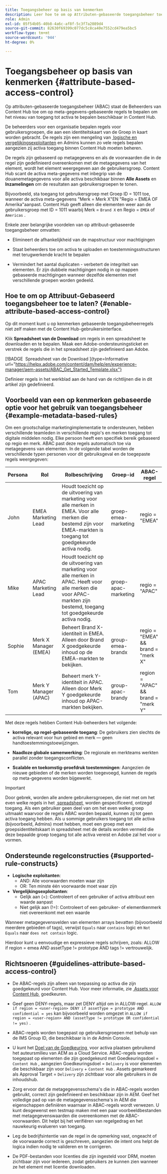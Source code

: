 ```yaml
---
title: Toegangsbeheer op basis van kenmerken
description: Leer hoe te om op Attributen-gebaseerde toegangsbeheer toe te laten om op meta-gegevens-gebaseerde regels te bepalen om het niveau van toegang tot activa te bepalen beschikbaar in Content Hub
role: Admin
exl-id: 05f54b05-40b8-4a6c-af8f-5c3f7a2089d4
source-git-commit: 82630f69399c077dc5c8ca40e7552cd479ea5bc5
workflow-type: tm+mt
source-wordcount: '944'
ht-degree: 0%

---
```


# Toegangsbeheer op basis van kenmerken {#attribute-based-access-control}

Op attributen-gebaseerde toegangsbeheer (ABAC) staat de Beheerders van Content Hub toe om op meta-gegevens-gebaseerde regels te bepalen om het niveau van toegang tot activa te bepalen beschikbaar in Content Hub.

De beheerders voor een organisatie bepalen regels voor gebruikersgroepen, die aan een identiteitskaart van de Groep in kaart worden gebracht. De regels zijn een mengeling van [&#x200B; logische en vergelijkingsexploitanten &#x200B;](#supported-rule-constructs) en Admins kunnen zo vele regels bepalen aangezien zij activa toegang binnen Content Hub moeten beheren.

De regels zijn gebaseerd op metagegevens en als de voorwaarden die in de regel zijn gedefinieerd overeenkomen met de metagegevens van het element, wordt het element weergegeven aan de gebruikersgroep. Content Hub scant de activa meta-gegevens met inbegrip van de douanemetagegevens voor alle activa beschikbaar binnen **Alle Assets** en **Inzamelingen** om de resultaten aan gebruikersgroepen te tonen.

Bijvoorbeeld, sta toegang tot gebruikersgroep met Groep ID = 1011 toe, wanneer de activa meta-gegevens &quot;Merk = Merk X&quot;EN &quot;Regio = EMEA OF Amerika&quot;aanpast. Content Hub geeft alleen die elementen weer aan de gebruikersgroep met ID = 1011 waarbij Merk = `Brand X` en Regio = `EMEA` of `Americas` .

Enkele zeer belangrijke voordelen van op attribuut-gebaseerde toegangsbeheer omvatten:

* Elimineert de afhankelijkheid van de mapstructuur voor machtigingen

* Staat beheerders toe om activa te uploaden en toestemmingsstructuren met terugwerkende kracht te bepalen

* Vermindert het aantal duplicaten - verbetert de integriteit van elementen. Er zijn dubbele machtigingen nodig in op mappen gebaseerde machtigingen wanneer dezelfde elementen met verschillende groepen worden gedeeld.

## Hoe te om op Attribuut-Gebaseerd toegangsbeheer toe te laten? {#enable-attribute-based-access-control}

Op dit moment kunt u op kenmerken gebaseerde toegangsbeheerregels niet zelf maken met de Content Hub-gebruikersinterface.

Klik **Spreadsheet van de Download** om regels in een spreadsheet te downloaden en te bepalen. Maak een Adobe-ondersteuningsticket en verstrek de regels die in het spreadsheet zijn gedefinieerd aan Adobe.

[!BADGE &#x200B; Spreadsheet van de Download &#x200B;]{type=Informative url="https://helpx.adobe.com/content/dam/help/en/experience-manager/aem-assets/ABAC_Get_Started_Template.xlsx"}


Definieer regels in het werkblad aan de hand van de richtlijnen die in dit artikel zijn gedefinieerd.

<!--

>[!IMPORTANT]
>
> After defining the rules, navigate to the **Validation Errors** tab of the spreadsheet and click **Run ABAC Validations**. **All validations passed** message confirms that you can provide the defined rules to Adobe.

-->

## Voorbeeld van een op kenmerken gebaseerde optie voor het gebruik van toegangsbeheer {#example-metadata-based-rules}

Om een grootschalige marketingimplementatie te ondersteunen, hebben verschillende teamleden in verschillende regio&#39;s en merken toegang tot digitale middelen nodig. Elke persoon heeft een specifiek bereik gebaseerd op regio en merk. ABAC past deze regels automatisch toe via metagegevens van elementen. In de volgende tabel worden de verschillende typen personen voor dit gebruiksgeval en de toegepaste regels weergegeven:

| Persona | Rol | Rolbeschrijving | Groep-id | ABAC-regel |
|---------------------|----------------|-----------------|------------|------------|
| John | EMEA Marketing Lead | Houdt toezicht op de uitvoering van marketing voor alle merken in EMEA. Voor alle merken die bestemd zijn voor EMEA-markten is toegang tot goedgekeurde activa nodig. | groep-emea-marketing | regio = &quot;EMEA&quot; |
| Mike | APAC Marketing Lead | Houdt toezicht op de uitvoering van marketing voor alle merken in APAC. Heeft voor alle merken die voor APAC-markten zijn bestemd, toegang tot goedgekeurde activa nodig. | groep-apac-marketing | regio = &quot;APAC&quot; |
| Sophie | Merk X Manager (EMEA) | Beheert Brand X-identiteit in EMEA. Alleen door Brand X goedgekeurde inhoud op de EMEA-markten te bekijken. | group-emea-brandx | regio = &quot;EMEA&quot; &amp;&amp; brand = &quot;merk X&quot; |
| Tom | Merk Y Manager (APAC) | Beheert merk Y-identiteit in APAC. Alleen door Merk Y goedgekeurde inhoud op APAC-markten bekijken. | group-apac-brandy | region = &quot;APAC&quot; &amp;&amp; brand = &quot;merk Y&quot; |

Met deze regels hebben Content Hub-beheerders het volgende:

* **korrelige, op regel-gebaseerde toegang**: De gebruikers zien slechts de activa relevant voor hun gebied en merk — geen handtoestemmingstoewijzingen.

* **Naadloze globale samenwerking**: De regionale en merkteams werkten parallel zonder toegangsconflicten.

* **Scalable en toekomstig-proefdruk toestemmingen**: Aangezien de nieuwe gebieden of de merken worden toegevoegd, kunnen de regels op meta-gegevens worden bijgewerkt.

>[!IMPORTANT]
>
> Door gebrek, worden alle andere gebruikersgroepen, die niet met om het even welke regels in het [&#x200B; spreadsheet &#x200B;](#enable-attribute-based-access-control) worden gespecificeerd, ontzegd toegang. Als een gebruiker geen deel van om het even welke groep uitmaakt waarvoor de regels ABAC worden bepaald, kunnen zij tot geen activa toegang hebben. Als u sommige gebruikers toegang tot alle activa (bijvoorbeeld, Admins) moet hebben, moet een groep met een groepsidentiteitskaart in spreadsheet met de details worden vermeld die deze bepaalde groep toegang tot alle activa vereist en Adobe zal het voor u vormen.


## Ondersteunde regelconstructies {#supported-rule-constructs}

* **Logische exploitanten**:
   * AND: Alle voorwaarden moeten waar zijn
   * OR: Ten minste één voorwaarde moet waar zijn
* **Vergelijkingsexploitanten**:
   * Gelijk aan (=): Controleert of een gebruiker of activa attribuut een waarde aanpast
   * Niet gelijk aan (!=): Controleert of een gebruiker- of elementkenmerk niet overeenkomt met een waarde

Wanneer metagegevensvelden van elementen arrays bevatten (bijvoorbeeld meerdere gebieden of tags), verwijst `Equals` naar `contains` logic en `Not Equals` naar `does not contain` logic.

Hierdoor kunt u eenvoudige en expressieve regels schrijven, zoals: ALLOW if region = emea AND assetType != prototype AND tags != vertrouwelijk.

## Richtsnoeren {#guidelines-attribute-based-access-control}

* De ABAC-regels zijn alleen van toepassing op activa die zijn goedgekeurd voor Content Hub. Voor meer informatie, zie [&#x200B; Assets voor Content Hub &#x200B;](/help/assets/approve-assets-content-hub.md) goedkeuren.

* Geef geen DENY-regels, maar zet DENY altijd om in ALLOW-regel. `ALLOW if region = <user-region> DENY if assetType = prototype AND confidential = yes` kan bijvoorbeeld worden omgezet in `ALLOW if region = <user-region> AND (assetType != prototype OR confidential != yes)` .

* ABAC-regels worden toegepast op gebruikersgroepen met behulp van de IMS Group ID, die beschikbaar is in de Admin Console.


* U kunt het [&#x200B; Doel van de Goedkeuring &#x200B;](/help/assets/approve-assets-content-hub.md#set-approval-target) voor activa plaatsen gebruikend het auteursmilieu van AEM as a Cloud Service. ABAC-regels worden toegepast op elementen die zijn goedgekeurd met Goedkeuringsdoel = `Content Hub` , aangezien Goedkeuringsdoel = `Delivery` is voor elementen die beschikbaar zijn voor `Delivery` + `Content Hub` . Assets gemarkeerd als Approval Target = `Delivery` zijn zichtbaar voor alle gebruikers in de inhoudshub.

* Zorg ervoor dat de metagegevensschema&#39;s die in ABAC-regels worden gebruikt, correct zijn gedefinieerd en beschikbaar zijn in AEM. Geef het volledige pad op van de metagegevensschema&#39;s in AEM die eigenschappen definiëren waarnaar in ABAC-regels wordt verwezen. U kunt desgewenst een testmap maken met een paar voorbeeldbestanden met metagegevenswaarden die overeenkomen met de ABAC-voorwaarden. Dit helpt bij het verifiëren van regelgedrag en het nauwkeurig evalueren van toegang.

* Leg de bedrijfsintentie van de regel in de opmerking vast, ongeacht of de voorwaarde correct is geschreven, aangezien de intent ons helpt de logica indien nodig te valideren en te corrigeren.

* De PDF-bestanden voor licenties die zijn ingesteld voor DRM, moeten zichtbaar zijn voor iedereen, zodat gebruikers ze kunnen zien wanneer ze het element met licentie downloaden.
